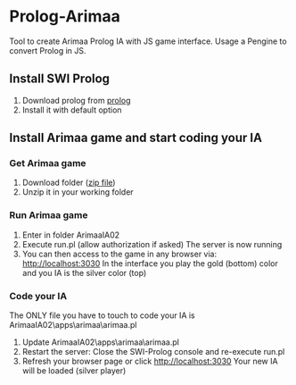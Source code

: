 # Prolog-Arimaa
Tool to create Arimaa Prolog IA with JS game interface. Usage a Pengine to convert Prolog in JS.

## Install SWI Prolog
1. Download prolog from [prolog](http://www.swi-prolog.org/download/stable)
2. Install it with default option

## Install Arimaa game and start coding your IA
### Get Arimaa game
1. Download folder ([zip file](https://github.com/rlacazel/Prolog-Arimaa/archive/master.zip))
2. Unzip it in your working folder

### Run Arimaa game
1. Enter in folder ArimaaIA02
2. Execute run.pl (allow authorization if asked)
The server is now running
3. You can then access to the game in any browser via: [http://localhost:3030](http://localhost:3030)
In the interface you play the gold (bottom) color and you IA is the silver color (top)

### Code your IA
The ONLY file you have to touch to code your IA is ArimaaIA02\apps\arimaa\arimaa.pl
1. Update ArimaaIA02\apps\arimaa\arimaa.pl
2. Restart the server: Close the SWI-Prolog console and re-execute run.pl
3. Refresh your browser page or click [http://localhost:3030](http://localhost:3030)
Your new IA will be loaded (silver player)

